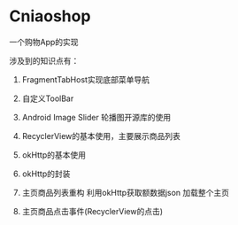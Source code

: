 # Cniaoshop

一个购物App的实现

涉及到的知识点有：

1. FragmentTabHost实现底部菜单导航

2. 自定义ToolBar

3. Android Image Slider 轮播图开源库的使用

4. RecyclerView的基本使用，主要展示商品列表

5. okHttp的基本使用 

6. okHttp的封装

6. 主页商品列表重构 利用okHttp获取额数据json 加载整个主页

7. 主页商品点击事件(RecyclerView的点击)
